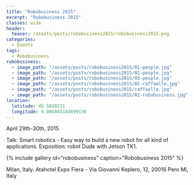 ```yaml
---
title: "Robobusiness 2015"
excerpt: "Robobusiness 2015"
classes: wide
header:
  teaser: /assets/posts/robobusiness2015/robobusiness2015.png
categories:
  - Events
tags:
  - Robobusiness
robobusiness:
  - image_path: "/assets/posts/robobusiness2015/01-people.jpg"
  - image_path: "/assets/posts/robobusiness2015/02-people.jpg"
  - image_path: "/assets/posts/robobusiness2015/03-people.jpg"
  - image_path: "/assets/posts/robobusiness2015/02-raffaello.jpg"
  - image_path: "/assets/posts/robobusiness2015/raffaello.jpg"
  - image_path: "/assets/posts/robobusiness2015/02-robobusiness.jpg"
location:
  latitude: 45.5020231
  longitude: 9.086845184699136
---
```


April 29th-30th, 2015

Talk: Smart robotics - Easy way to build a new robot for all kind of applications. Exposition: robot Dude with Jetson TK1.

{% include gallery id="robobusiness" caption="Robobusiness 2015" %}

Milan, Italy. Atahotel Expo Fiera - Via Giovanni Keplero, 12, 20016 Pero MI, Italy

<!--
{% google_map width="100%" zoom="10" %}
-->